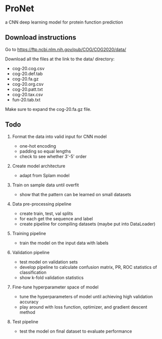 # ProNet

a CNN deep learning model for protein function prediction

## Download instructions

Go to https://ftp.ncbi.nlm.nih.gov/pub/COG/COG2020/data/

Download all the files at the link to the data/ directory:
- cog-20.cog.csv
- cog-20.def.tab
- cog-20.fa.gz
- cog-20.org.csv
- cog-20.patt.txt
- cog-20.tax.csv
- fun-20.tab.txt

Make sure to expand the cog-20.fa.gz file. 

## Todo

1. Format the data into valid input for CNN model
    - one-hot encoding
    - padding so equal lengths
    - check to see whether 3'-5' order

2. Create model architecture
    - adapt from Splam model

3. Train on sample data until overfit
    - show that the pattern can be learned on small datasets

4. Data pre-processing pipeline
    - create train, test, val splits
    - for each get the sequence and label 
    - create pipeline for compiling datasets (maybe put into DataLoader)

5. Training pipeline
    - train the model on the input data with labels 

6. Validation pipeline
    - test model on validation sets
    - develop pipeline to calculate confusion matrix, PR, ROC statistics of classification
    - show k-fold validation statistics

7. Fine-tune hyperparameter space of model
    - tune the hyperparameters of model until achieving high validation accuracy
    - play around with loss function, optimizer, and gradient descent method

8. Test pipeline
    - test the model on final dataset to evaluate performance